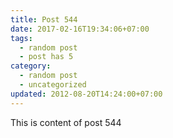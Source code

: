 ```yaml
---
title: Post 544
date: 2017-02-16T19:34:06+07:00
tags:
  - random post
  - post has 5
category:
  - random post
  - uncategorized
updated: 2012-08-20T14:24:00+07:00
---
```

This is content of post 544